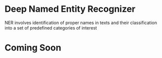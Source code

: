 

# Deep Named Entity Recognizer

NER involves identification of proper names in texts and their classification into a set of predefined categories of interest

# Coming Soon